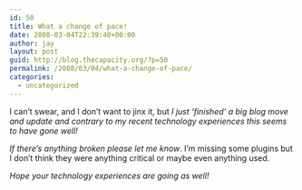 ```yaml
---
id: 50
title: What a change of pace!
date: 2008-03-04T22:39:40+00:00
author: jay
layout: post
guid: http://blog.thecapacity.org/?p=50
permalink: /2008/03/04/what-a-change-of-pace/
categories:
  - uncategorized
---
```

I can&#8217;t swear, and I don&#8217;t want to jinx it, but _I just &#8216;finished&#8217; a big blog move and update and contrary to my recent technology experiences this seems to have gone well!_

_If there&#8217;s anything broken please let me know_. I&#8217;m missing some plugins but I don&#8217;t think they were anything critical or maybe even anything used.

_Hope your technology experiences are going as well!_